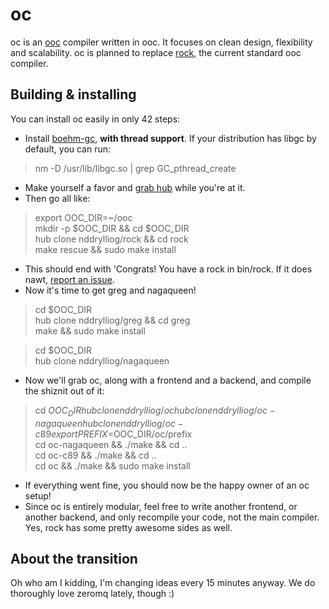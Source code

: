 # oc

oc is an [ooc](http://ooc-lang.org) compiler written in ooc. It focuses on clean design, flexibility and scalability. oc is planned to replace [rock](http://github.com/nddrylliog/rock), the current standard ooc compiler.

## Building & installing

You can install oc easily in only 42 steps:

  * Install [boehm-gc](http://www.hpl.hp.com/personal/Hans_Boehm/gc/), **with thread support**. If your distribution has libgc by default, you can run:

> nm -D /usr/lib/libgc.so | grep GC_pthread_create

  * Make yourself a favor and [grab hub](http://defunkt.io/hub/) while you're at it.
  * Then go all like:

> export OOC_DIR=~/ooc  
> mkdir -p $OOC_DIR && cd $OOC_DIR  
> hub clone nddrylliog/rock && cd rock  
> make rescue && sudo make install  

  * This should end with 'Congrats! You have a rock in bin/rock. If it does nawt, [report an issue](https://github.com/nddrylliog/rock/issues).
  * Now it's time to get greg and nagaqueen!

> cd $OOC_DIR  
> hub clone nddrylliog/greg && cd greg  
> make && sudo make install  

> cd $OOC_DIR  
> hub clone nddrylliog/nagaqueen  

  * Now we'll grab oc, along with a frontend and a backend, and compile the shiznit out of it:

> cd $OOC_DIR  
> hub clone nddrylliog/oc  
> hub clone nddrylliog/oc-nagaqueen  
> hub clone nddrylliog/oc-c89  
> export PREFIX=$OOC_DIR/oc/prefix  
> cd oc-nagaqueen && ./make && cd ..  
> cd oc-c89 && ./make && cd ..  
> cd oc && ./make && sudo make install  

  * If everything went fine, you should now be the happy owner of an oc setup!
  * Since oc is entirely modular, feel free to write another frontend, or another
    backend, and only recompile your code, not the main compiler. Yes, rock has
    some pretty awesome sides as well.

## About the transition

Oh who am I kidding, I'm changing ideas every 15 minutes anyway. We do thoroughly love zeromq lately, though :)